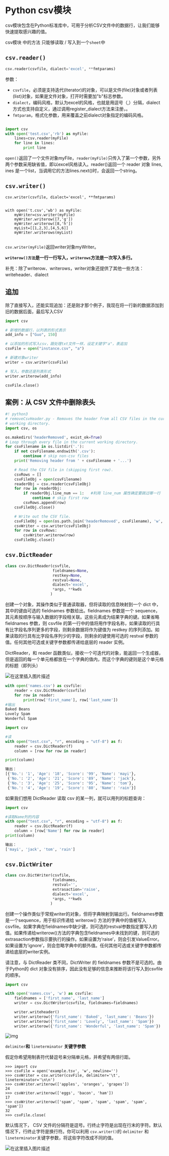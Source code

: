 # Python csv模块

csv模块包含在Python标准库中，可用于分析CSV文件中的数据行，让我们能够快速提取感兴趣的值。

csv模块 中的方法 只能够读取 / 写入到一个`sheet`中

## `csv.reader()`

```python
csv.reader(csvfile, dialect='excel', **fmtparams)
```

参数：

- `csvfile`，必须是支持迭代(Iterator)的对象，可以是文件(file)对象或者列表(list)对象，如果是文件对象，打开时需要加"b"标志参数。
- `dialect`，编码风格，默认为excel的风格，也就是用逗号（,）分隔，dialect方式也支持自定义，通过调用register_dialect方法来注册，。
- `fmtparam`，格式化参数，用来覆盖之前dialect对象指定的编码风格。


```python

import csv
with open('test.csv','rb') as myFile:
    lines=csv.reader(myFile)
    for line in lines:
        print line

```

`open()`返回了一个文件对象myFile，`reader(myFile)`只传入了第一个参数，另外两个参数采用缺省值，即以excel风格读入。reader()返回一个 reader 对象 lines, ines 是一个list，当调用它的方法lines.next()时，会返回一个string。

## `csv.writer()`

```
csv.writer(csvfile, dialect='excel', **fmtparams)
```

```

with open('t.csv','wb') as myFile:    
    myWriter=csv.writer(myFile)
    myWriter.writerow([7,'g'])
    myWriter.writerow([8,'h'])
    myList=[[1,2,3],[4,5,6]]
    myWriter.writerows(myList)


```

`csv.writer(myFile)`返回writer对象myWriter。

**`writerow()方法`是一行一行写入，`writerows`方法是一次写入多行。**

补充：除了writerow、writerows，writer对象还提供了其他一些方法：writeheader、dialect

## 追加

除了直接写入，还能实现追加：还是刚才那个例子，我现在将一行新的数据添加到旧的数据后面，最后写入CSV

```python
import csv

# 新增的数据行，以列表的形式表示
add_info = ["Guo", 150]

# 以添加的形式写入csv，跟处理txt文件一样，设定关键字"a"，表追加
csvFile = open("instance.csv", "a")

# 新建对象writer
writer = csv.writer(csvFile)

# 写入，参数还是列表形式
writer.writerow(add_info)

csvFile.close()

```









## 案例：从 CSV 文件中删除表头

```python
#! python3
# removeCsvHeader.py - Removes the header from all CSV files in the current
# working directory.
import csv, os

os.makedirs('headerRemoved', exist_ok=True)
# Loop through every file in the current working directory.
for csvFilename in os.listdir('.'):
	if not csvFilename.endswith('.csv'):
		continue # skip non-csv files
	print('Removing header from ' + csvFilename + '...')

	# Read the CSV file in (skipping first row).
	csvRows = []
	csvFileObj = open(csvFilename)
	readerObj = csv.reader(csvFileObj)
	for row in readerObj:
		if readerObj.line_num == 1:   #利用 line_num 属性确定要跳过哪一行
			continue # skip first row
		csvRows.append(row)
	csvFileObj.close()

	# Write out the CSV file.
	csvFileObj = open(os.path.join('headerRemoved', csvFilename), 'w',	newline='')
	csvWriter = csv.writer(csvFileObj)
	for row in csvRows:
		csvWriter.writerow(row)
	csvFileObj.close()

```

## `csv.DictReader`

```python
class csv.DictReader(csvfile, 
                     fieldnames=None, 
                     restkey=None, 
                     restval=None,
                     dialect='excel', 
                     *args, **kwds
                    )

```

创建一个对象，其操作类似于普通读取器，但将读取的信息映射到一个 dict 中，其中的键由可选的 fieldnames 参数给出。fieldnames 参数是一个 sequence，其元素按顺序与输入数据的字段相关联。这些元素成为结果字典的键。如果省略 fieldnames 参数，则 csvfile 的第一行中的值将用作字段名称，如果读取的行具有比字段名序列更多的字段，则剩余数据将作为键值为 restkey 的序列添加。如果读取的行具有比字段名序列少的字段，则剩余的键使用可选的 restval 参数的值。任何其他可选或关键字参数都传递给底层的 reader 实例。

DictReader，和 reader 函数类似，接收一个可迭代的对象，能返回一个生成器，但是返回的每一个单元格都放在一个字典的值内，而这个字典的键则是这个单元格的标题（即列头）


![在这里插入图片描述](https://img-blog.csdnimg.cn/20190618134224386.png?x-oss-process=image/watermark,type_ZmFuZ3poZW5naGVpdGk,shadow_10,text_aHR0cHM6Ly9ibG9nLmNzZG4ubmV0L0hIRzIwMTcxMjI2,size_4,color_FFFFFF,t_70)

```python
with open('names.csv') as csvfile:
    reader = csv.DictReader(csvfile)
    for row in reader:
        print(row['first_name'], row['last_name'])
#输出
Baked Beans
Lovely Spam
Wonderful Spam

```

```python
import csv

#读
with open("test.csv", "r", encoding = "utf-8") as f:
    reader = csv.DictReader(f)
    column = [row for row in reader]

print(column)

输出：
[{'No.': '1', 'Age': '18', 'Score': '99', 'Name': 'mayi'},
 {'No.': '2', 'Age': '21', 'Score': '89', 'Name': 'jack'},
 {'No.': '3', 'Age': '25', 'Score': '95', 'Name': 'tom'},
 {'No.': '4', 'Age': '19', 'Score': '80', 'Name': 'rain'}]


```

如果我们想用 DictReader 读取 csv 的某一列，就可以用列的标题查询：

```python
import csv

#读取Name列的内容
with open("test.csv", "r", encoding = "utf-8") as f:
    reader = csv.DictReader(f)
    column = [row['Name'] for row in reader]
print(column)

输出：
['mayi', 'jack', 'tom', 'rain']

```

## `csv.DictWriter`

```python
class csv.DictWriter(csvfile, 
                     fieldnames, 
                     restval='', 
                     extrasaction='raise', 
                     dialect='excel', 
                     *args, **kwds
                    )

```

创建一个操作类似于常规writer的对象，但将字典映射到输出行。fieldnames参数是一个sequence，用于标识传递给 writerow() 方法的字典中的值被写入csvfile。如果字典在fieldnames中缺少键，则可选的restval参数指定要写入的值。如果传递给writerow()方法的字典包含fieldnames中未找到的键，则可选的extrasaction参数指示要执行的操作。如果设置为’raise’，则会引发ValueError。如果设置为’ignore’，则会忽略字典中的额外值。任何其他可选或关键字参数都传递给底层的writer实例。

请注意，与 DictReader 类不同，DictWriter 的 fieldnames 参数不是可选的。由于Python的 dict 对象没有排序，因此没有足够的信息来推断将该行写入到csvfile的顺序。


```python
import csv

with open('names.csv', 'w') as csvfile:
    fieldnames = ['first_name', 'last_name']
    writer = csv.DictWriter(csvfile, fieldnames=fieldnames)

    writer.writeheader()
    writer.writerow({'first_name': 'Baked', 'last_name': 'Beans'})
    writer.writerow({'first_name': 'Lovely', 'last_name': 'Spam'})
    writer.writerow({'first_name': 'Wonderful', 'last_name': 'Spam'})

```

![img](https://img-blog.csdnimg.cn/20190618115408120.png?x-oss-process=image/watermark,type_ZmFuZ3poZW5naGVpdGk,shadow_10,text_aHR0cHM6Ly9ibG9nLmNzZG4ubmV0L0hIRzIwMTcxMjI2,size_4,color_FFFFFF,t_70)

`delimiter`**和** `lineterminator` **关键字参数**

假定你希望用制表符代替逗号来分隔单元格，并希望有两倍行距。

```
>>> import csv
>>> csvFile = open('example.tsv', 'w', newline='')
>>> csvWriter = csv.writer(csvFile, delimiter='\t', lineterminator='\n\n')
>>> csvWriter.writerow(['apples', 'oranges', 'grapes'])
24
>>> csvWriter.writerow(['eggs', 'bacon', 'ham'])
17
>>> csvWriter.writerow(['spam', 'spam', 'spam', 'spam', 'spam', 'spam'])
32
>>> csvFile.close(

```

默认情况下， CSV 文件的分隔符是逗号。行终止字符是出现在行末的字符。默认情况下，行终止字符是换行符。你可以利用 `csv.writer()`的 `delimiter` 和 `lineterminator`关键字参数，将这些字符改成不同的值。

![在这里插入图片描述](https://img-blog.csdnimg.cn/20190618141639837.png)
